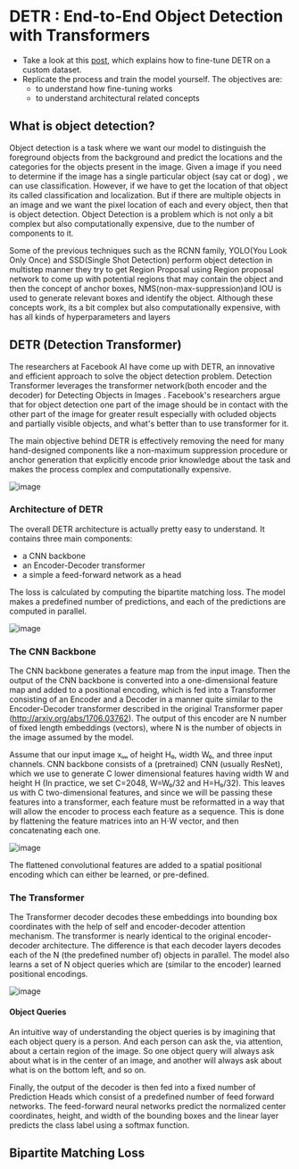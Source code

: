 # DETR : End-to-End Object Detection with Transformers

- Take a look at this [post](https://opensourcelibs.com/lib/finetune-detr), which explains how to fine-tune DETR on a custom dataset. 
- Replicate the process and train the model yourself. The objectives are:
  - to understand how fine-tuning works
  - to understand architectural related concepts

## What is object detection? 

Object detection is a task where we want our model to distinguish the foreground objects from the background and predict the locations and the categories for the objects present in the image. Given a image if you need to determine if the image has a single particular object (say cat or dog) , we can use classification. However, if we have to get the location of that object its called classification and localization. But if there are multiple objects in an image and we want the pixel location of each and every object, then that is object detection. Object Detection is a problem which is not only a bit complex but also computationally expensive, due to the number of components to it.

Some of the previous techniques such as the RCNN family, YOLO(You Look Only Once) and SSD(Single Shot Detection) perform object detection in multistep manner they try to get Region Proposal using Region proposal network to come up with potential regions that may contain the object and then the concept of anchor boxes, NMS(non-max-suppression)and IOU is used to generate relevant boxes and identify the object. Although these concepts work, its a bit complex but also computationally expensive, with has all kinds of hyperparameters and layers 

## DETR (Detection Transformer)

The researchers at Facebook AI have come up with DETR, an innovative and efficient approach to solve the object detection problem. Detection Transformer leverages the transformer network(both encoder and the decoder) for Detecting Objects in Images . Facebook's researchers argue that for object detection one part of the image should be in contact with the other part of the image for greater result especially with ocluded objects and partially visible objects, and what's better than to use transformer for it.

The main objective behind DETR is effectively removing the need for many hand-designed components like a non-maximum suppression procedure or anchor generation that explicitly encode prior knowledge about the task and makes the process complex and computationally expensive.

![image](https://user-images.githubusercontent.com/42609155/128793888-3a29e1ee-64c4-412a-8435-6dc988e259f8.png)


### Architecture of DETR

The overall DETR architecture is actually pretty easy to understand. It contains three main components:

- a CNN backbone
- an Encoder-Decoder transformer
- a simple a feed-forward network as a head

The loss is calculated by computing the bipartite matching loss. The model makes a predefined number of predictions, and each of the predictions are computed in parallel.

![image](https://user-images.githubusercontent.com/42609155/128794251-4e86a306-bd86-4f15-a413-87779edffe93.png)

### The CNN Backbone

The CNN backbone generates a feature map from the input image. Then the output of the CNN backbone is converted into a one-dimensional feature map and added to a positional encoding, which is fed into a Transformer consisting of an Encoder and a Decoder in a manner quite similar to the Encoder-Decoder transformer described in the original Transformer paper (http://arxiv.org/abs/1706.03762). The output of this encoder are N number of fixed length embeddings (vectors), where N is the number of objects in the image assumed by the model.

Assume that our input image xᵢₘ of height H₀, width W₀, and three input channels. CNN backbone consists of a (pretrained) CNN (usually ResNet), which we use to generate C lower dimensional features having width W and height H (In practice, we set C=2048, W=W₀/32 and H=H₀/32).
This leaves us with C two-dimensional features, and since we will be passing these features into a transformer, each feature must be reformatted in a way that will allow the encoder to process each feature as a sequence. This is done by flattening the feature matrices into an H⋅W vector, and then concatenating each one.

![image](https://user-images.githubusercontent.com/42609155/128952635-4ab55e9f-a230-45ee-b91d-4dcc96285303.png)

The flattened convolutional features are added to a spatial positional encoding which can either be learned, or pre-defined.

### The Transformer

The Transformer decoder decodes these embeddings into bounding box coordinates with the help of self and encoder-decoder attention mechanism. The transformer is nearly identical to the original encoder-decoder architecture. The difference is that each decoder layers decodes each of the N (the predefined number of) objects in parallel. The model also learns a set of N object queries which are (similar to the encoder) learned positional encodings.

![image](https://user-images.githubusercontent.com/42609155/128952782-c90eec14-7ef1-4f66-a792-9e0b9957058a.png)

#### Object Queries

An intuitive way of understanding the object queries is by imagining that each object query is a person. And each person can ask the, via attention, about a certain region of the image. So one object query will always ask about what is in the center of an image, and another will always ask about what is on the bottom left, and so on.


Finally, the output of the decoder is then fed into a fixed number of Prediction Heads which consist of a predefined number of feed forward networks.  The feed-forward neural networks predict the normalized center coordinates, height, and width of the bounding boxes and the linear layer predicts the class label using a softmax function.


## Bipartite Matching Loss 




